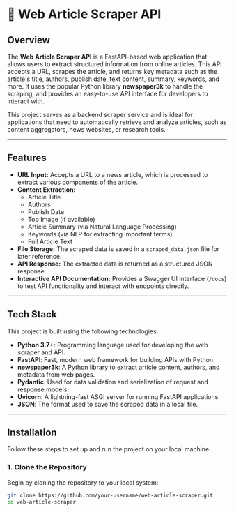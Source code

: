 # 📰 Web Article Scraper API

## Overview

The **Web Article Scraper API** is a FastAPI-based web application that allows users to extract structured information from online articles. This API accepts a URL, scrapes the article, and returns key metadata such as the article's title, authors, publish date, text content, summary, keywords, and more. It uses the popular Python library **newspaper3k** to handle the scraping, and provides an easy-to-use API interface for developers to interact with.

This project serves as a backend scraper service and is ideal for applications that need to automatically retrieve and analyze articles, such as content aggregators, news websites, or research tools.

---

## Features

- **URL Input:** Accepts a URL to a news article, which is processed to extract various components of the article.
- **Content Extraction:**
  - Article Title
  - Authors
  - Publish Date
  - Top Image (if available)
  - Article Summary (via Natural Language Processing)
  - Keywords (via NLP for extracting important terms)
  - Full Article Text
- **File Storage:** The scraped data is saved in a `scraped_data.json` file for later reference.
- **API Response:** The extracted data is returned as a structured JSON response.
- **Interactive API Documentation:** Provides a Swagger UI interface (`/docs`) to test API functionality and interact with endpoints directly.

---

## Tech Stack

This project is built using the following technologies:

- **Python 3.7+**: Programming language used for developing the web scraper and API.
- **FastAPI**: Fast, modern web framework for building APIs with Python.
- **newspaper3k**: A Python library to extract article content, authors, and metadata from web pages.
- **Pydantic**: Used for data validation and serialization of request and response models.
- **Uvicorn**: A lightning-fast ASGI server for running FastAPI applications.
- **JSON**: The format used to save the scraped data in a local file.

---

## Installation

Follow these steps to set up and run the project on your local machine.

### 1. Clone the Repository

Begin by cloning the repository to your local system:

```bash
git clone https://github.com/your-username/web-article-scraper.git
cd web-article-scraper

